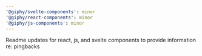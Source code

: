 ```yaml
---
'@giphy/svelte-components': minor
'@giphy/react-components': minor
'@giphy/js-components': minor
---
```


Readme updates for react, js, and svelte components to provide information re: pingbacks
